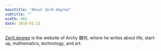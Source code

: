 ```yaml
---
maintitle: "About Zer0.degree"
subtitle: ""
width: 665
date: 2018-01-21
---
```

[Zer0.degree](http://zer0.degree/) is the website of Archy 魏何, where he writes about life, start-up, mathematics, technology, and art.
